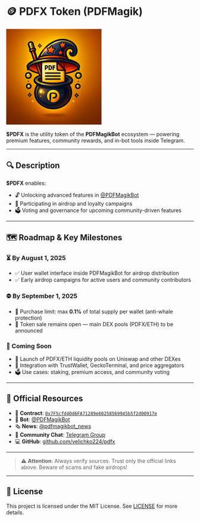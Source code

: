 # 🪙 PDFX Token (PDFMagik)

![PDFX Logo](./logo.png)

**$PDFX** is the utility token of the **PDFMagikBot** ecosystem — powering premium features, community rewards, and in-bot tools inside Telegram.

---

## 🔍 Description

**$PDFX** enables:

- 🔓 Unlocking advanced features in [@PDFMagikBot](https://t.me/PDFMagikBot)
- 🎁 Participating in airdrop and loyalty campaigns
- 🗳 Voting and governance for upcoming community-driven features

---

## 🗺 Roadmap & Key Milestones

### ⏳ By August 1, 2025

- ✅ User wallet interface inside PDFMagikBot for airdrop distribution  
- ✅ Early airdrop campaigns for active users and community contributors

### ⛔️ By September 1, 2025

- 🔐 Purchase limit: max **0.1%** of total supply per wallet (anti-whale protection)  
- 💱 Token sale remains open — main DEX pools (PDFX/ETH) to be announced

### 📅 Coming Soon

- 🧪 Launch of PDFX/ETH liquidity pools on Uniswap and other DEXes  
- 📲 Integration with TrustWallet, GeckoTerminal, and price aggregators  
- 🗳 Use cases: staking, premium access, and community voting

---

## 🔗 Official Resources

- 📄 **Contract**: [`0x7F5cfd4Dd6FA71289e60258569945b5f2d00917e`](https://basescan.org/token/0x7F5cfd4Dd6FA71289e60258569945b5f2d00917e)  
- 🤖 **Bot**: [@PDFMagikBot](https://t.me/PDFMagikBot)  
- 🗞 **News**: [@pdfmagikbot_news](https://t.me/pdfmagikbot_news)  
- 💬 **Community Chat**: [Telegram Group](https://t.me/+jO9X-yyU3uM1YjU1)  
- 💻 **GitHub**: [github.com/velichko224/pdfx](https://github.com/velichko224/pdfx)

---

> ⚠️ **Attention**: Always verify sources. Trust only the official links above. Beware of scams and fake airdrops!

---

## 📜 License

This project is licensed under the MIT License. See [LICENSE](./LICENSE) for more details.
